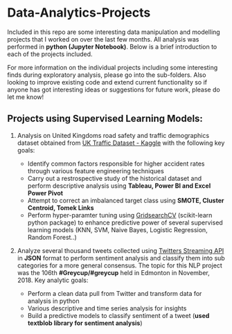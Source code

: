 # Data-Analytics-Projects

Included in this repo are some interesting data manipulation and modelling projects that I worked on over the last few months. All analysis was performed in **python (Jupyter Notebook)**. Below is a brief introduction to each of the projects included. 

For more information on the individual projects including some interesting finds during exploratory analysis, please go into the sub-folders. Also looking to improve existing code and extend current functionality so if anyone has got interesting ideas or suggestions for future work, please do let me know!  


## Projects using Supervised Learning Models: 

1. Analysis on United Kingdoms road safety and traffic demographics dataset obtained from [UK Traffic Dataset - Kaggle](https://www.kaggle.com/tsiaras/uk-road-safety-accidents-and-vehicles#Accident_Information.csv) with the following key goals: 
    * Identify common factors responsible for higher accident rates through various feature engineering techniques
    * Carry out a restrospective study of the historical dataset and perform descriptive analysis using **Tableau, Power BI and Excel Power Pivot**
    * Attempt to correct an imbalanced target class using **SMOTE, Cluster Centroid, Tomek Links**
    * Perform hyper-paramter tuning using [GridsearchCV](https://scikit-learn.org/stable/modules/grid_search.html) (scikit-learn python package) to enhance predictive power of several supervised learning models (KNN, SVM, Naive Bayes, Logistic Regression, Random Forest..)

2. Analyze several thousand tweets collected using [Twitters Streaming API](http://docs.tweepy.org/en/v3.5.0/api.html) in **JSON** format to perform sentiment analysis and classify them into sub categories for a more general consensus. The topic for this NLP project was the 106th **#Greycup/#greycup** held in Edmonton in November, 2018. Key analytic goals:
    * Perform a clean data pull from Twitter and transform data for analysis in python
    * Various descriptive and time series analysis for insights 
    * Build a predictive models to classify sentiment of a tweet (**used textblob library for sentiment analysis**)
 

   
 
    
